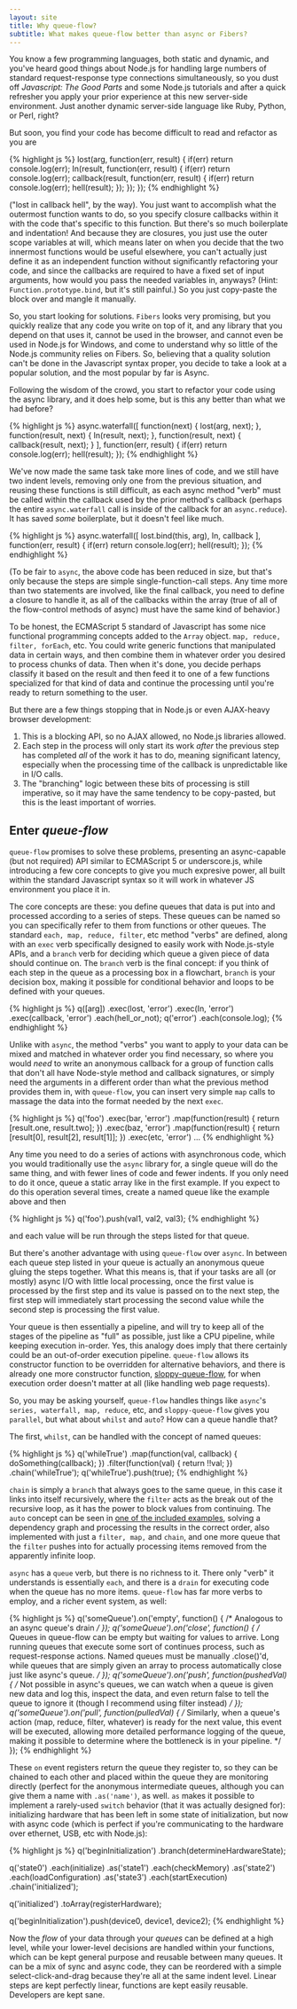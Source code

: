 ```yaml
---
layout: site
title: Why queue-flow?
subtitle: What makes queue-flow better than async or Fibers?
---
```

You know a few programming languages, both static and dynamic, and you've heard good things about Node.js for handling large numbers of standard request-response type connections simultaneously, so you dust off *Javascript: The Good Parts* and some Node.js tutorials and after a quick refresher you apply your prior experience at this new server-side environment. Just another dynamic server-side language like Ruby, Python, or Perl, right?

But soon, you find your code has become difficult to read and refactor as you are

{% highlight js %}
lost(arg, function(err, result) {
    if(err) return console.log(err);
    In(result, function(err, result) {
        if(err) return console.log(err);
        callback(result, function(err, result) {
            if(err) return console.log(err);
            hell(result);
        });
    });
});
{% endhighlight %}

("lost in callback hell", by the way). You just want to accomplish what the outermost function wants to do, so you specify closure callbacks within it with the code that's specific to this function. But there's so much boilerplate and indentation! And because they are closures, you just use the outer scope variables at will, which means later on when you decide that the two innermost functions would be useful elsewhere, you can't actually just define it as an independent function without significantly refactoring your code, and since the callbacks are required to have a fixed set of input arguments, how would you pass the needed variables in, anyways? (Hint: ``Function.prototype.bind``, but it's still painful.) So you just copy-paste the block over and mangle it manually.

So, you start looking for solutions. ``Fibers`` looks very promising, but you quickly realize that any code you write on top of it, and any library that you depend on that uses it, cannot be used in the browser, and cannot even be used in Node.js for Windows, and come to understand why so little of the Node.js community relies on Fibers. So, believing that a quality solution can't be done in the Javascript syntax proper, you decide to take a look at a popular solution, and the most popular by far is Async.

Following the wisdom of the crowd, you start to refactor your code using the async library, and it does help some, but is this any better than what we had before?

{% highlight js %}
async.waterfall([
    function(next) {
        lost(arg, next);
    },
    function(result, next) {
        In(result, next);
    },
    function(result, next) {
        callback(result, next);
    }
], function(err, result) {
    if(err) return console.log(err);
    hell(result);
});
{% endhighlight %}

We've now made the same task take more lines of code, and we still have two indent levels, removing only one from the previous situation, and reusing these functions is still difficult, as each async method "verb" must be called within the callback used by the prior method's callback (perhaps the entire ``async.waterfall`` call is inside of the callback for an ``async.reduce``). It has saved *some* boilerplate, but it doesn't feel like much.

{% highlight js %}
async.waterfall([
    lost.bind(this, arg),
    In,
    callback
], function(err, result) {
    if(err) return console.log(err);
    hell(result);
});
{% endhighlight %}

(To be fair to ``async``, the above code has been reduced in size, but that's only because the steps are simple single-function-call steps. Any time more than two statements are involved, like the final callback, you need to define a closure to handle it, as all of the callbacks within the array (true of all of the flow-control methods of async) must have the same kind of behavior.)

To be honest, the ECMAScript 5 standard of Javascript has some nice functional programming concepts added to the ``Array`` object. ``map, reduce, filter, forEach``, etc. You could write generic functions that manipulated data in certain ways, and then combine them in whatever order you desired to process chunks of data. Then when it's done, you decide perhaps classify it based on the result and then feed it to one of a few functions specialized for that kind of data and continue the processing until you're ready to return something to the user.

But there are a few things stopping that in Node.js or even AJAX-heavy browser development:

1. This is a blocking API, so no AJAX allowed, no Node.js libraries allowed.</li>
2. Each step in the process will only start its work *after* the previous step has completed *all* of the work it has to do, meaning significant latency, especially when the processing time of the callback is unpredictable like in I/O calls.</li>
3. The "branching" logic between these bits of processing is still imperative, so it may have the same tendency to be copy-pasted, but this is the least important of worries.</li>

## Enter *queue-flow*

``queue-flow`` promises to solve these problems, presenting an async-capable (but not required) API similar to ECMAScript 5 or underscore.js, while introducing a few core concepts to give you much expresive power, all built within the standard Javascript syntax so it will work in whatever JS environment you place it in.

The core concepts are these: you define queues that data is put into and processed according to a series of steps. These queues can be named so you can specifically refer to them from functions or other queues. The standard ``each, map, reduce, filter``, etc method "verbs" are defined, along with an ``exec`` verb specifically designed to easily work with Node.js-style APIs, and a ``branch`` verb for deciding which queue a given piece of data should continue on. The ``branch`` verb is the final concept: if you think of each step in the queue as a processing box in a flowchart, ``branch`` is your decision box, making it possible for conditional behavior and loops to be defined with your queues.

{% highlight js %}
q([arg])
    .exec(lost, 'error')
    .exec(In, 'error')
    .exec(callback, 'error')
    .each(hell_or_not);
q('error')
    .each(console.log);
{% endhighlight %}

Unlike with ``async``, the method "verbs" you want to apply to your data can be mixed and matched in whatever order you find necessary, so where you would *need* to write an anonymous callback for a group of function calls that don't all have Node-style method and callback signatures, or simply need the arguments in a different order than what the previous method provides them in, with ``queue-flow``, you can insert very simple ``map`` calls to massage the data into the format needed by the next ``exec``.

{% highlight js %}
q('foo')
    .exec(bar, 'error')
    .map(function(result) { return [result.one, result.two]; })
    .exec(baz, 'error')
    .map(function(result) { return [result[0], result[2], result[1]]; })
    .exec(etc, 'error')
    ...
{% endhighlight %}

Any time you need to do a series of actions with asynchronous code, which you would traditionally use the ``async`` library for, a single queue will do the same thing, and with fewer lines of code and fewer indents. If you only need to do it once, queue a static array like in the first example. If you expect to do this operation several times, create a named queue like the example above and then

{% highlight js %}
q('foo').push(val1, val2, val3);
{% endhighlight %}

and each value will be run through the steps listed for that queue.

But there's another advantage with using ``queue-flow`` over ``async``. In between each queue step listed in your queue is actually an anonymous queue gluing the steps together. What this means is, that if your tasks are all (or mostly) async I/O with little local processing, once the first value is processed by the first step and its value is passed on to the next step, the first step will immediately start processing the second value while the second step is processing the first value.

Your queue is then essentially a pipeline, and will try to keep all of the stages of the pipeline as "full" as possible, just like a CPU pipeline, while keeping execution in-order. Yes, this analogy does imply that there certainly could be an out-of-order execution pipeline. ``queue-flow`` allows its constructor function to be overridden for alternative behaviors, and there is already one more constructor function, [sloppy-queue-flow](https://github.com/dfellis/sloppy-queue-flow), for when execution order doesn't matter at all (like handling web page requests).

So, you may be asking yourself, ``queue-flow`` handles things like ``async``'s ``series, waterfall, map, reduce``, etc, and ``sloppy-queue-flow`` gives you ``parallel``, but what about ``whilst`` and ``auto``? How can a queue handle that?

The first, ``whilst``, can be handled with the concept of named queues:

{% highlight js %}
q('whileTrue')
    .map(function(val, callback) {
        doSomething(callback);
    })
    .filter(function(val) { return !!val; })
    .chain('whileTrue');
q('whileTrue').push(true);
{% endhighlight %}

``chain`` is simply a ``branch`` that always goes to the same queue, in this case it links into itself recursively, where the ``filter`` acts as the break out of the recursive loop, as it has the power to block values from continuing. The ``auto`` concept can be seen in [one of the included examples](https://github.com/dfellis/queue-flow/blob/master/examples/graph.js), solving a dependency graph and processing the results in the correct order, also implemented with just a ``filter, map,`` and ``chain``, and one more queue that the ``filter`` pushes into for actually processing items removed from the apparently infinite loop.

``async`` has a ``queue`` verb, but there is no richness to it. There only "verb" it understands is essentially ``each``, and there is a ``drain`` for executing code when the queue has no more items. ``queue-flow`` has far more verbs to employ, and a richer event system, as well:

{% highlight js %}
q('someQueue').on('empty', function() { /* Analogous to an async queue's drain */ });
q('someQueue').on('close', function() {
    /* Queues in queue-flow can be empty but waiting for values to arrive.
       Long running queues that execute some sort of continues process,
       such as request-response actions. Named queues must be manually
       .close()'d, while queues that are simply given an array to process
       automatically close just like async's queue.                       */
});
q('someQueue').on('push', function(pushedVal) {
    /* Not possible in async's queues, we can watch when a queue is given
       new data and log this, inspect the data, and even return false to
       tell the queue to ignore it (though I recommend using filter instead) */
});
q('someQueue').on('pull', function(pulledVal) {
    /* Similarly, when a queue's action (map, reduce, filter, whatever) is
       ready for the next value, this event will be executed, allowing more
       detailed performance logging of the queue, making it possible to
       determine where the bottleneck is in your pipeline.                  */
});
{% endhighlight %}

These ``on`` event registers return the queue they register to, so they can be chained to each other and placed within the queue they are monitoring directly (perfect for the anonymous intermediate queues, although you can give them a name with ``.as('name')``, as well. ``as`` makes it possible to implement a rarely-used ``switch`` behavior (that it was actually designed for): initializing hardware that has been left in some state of initialization, but now with async code (which is perfect if you're communicating to the hardware over ethernet, USB, etc with Node.js):

{% highlight js %}
q('beginInitialization')
    .branch(determineHardwareState);

q('state0')
    .each(initialize)
    .as('state1')
    .each(checkMemory)
    .as('state2')
    .each(loadConfiguration)
    .as('state3')
    .each(startExecution)
    .chain('initialized');

q('initialized')
    .toArray(registerHardware);

q('beginInitialization').push(device0, device1, device2);
{% endhighlight %}

Now the *flow* of your data through your *queues* can be defined at a high level, while your lower-level decisions are handled within your functions, which can be kept general purpose and reusable between many queues. It can be a mix of sync and async code, they can be reordered with a simple select-click-and-drag because they're all at the same indent level. Linear steps are kept perfectly linear, functions are kept easily reusable. Developers are kept sane.
